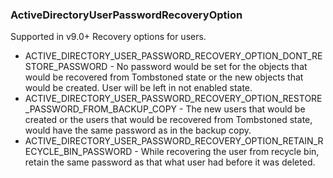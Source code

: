 ### ActiveDirectoryUserPasswordRecoveryOption
Supported in v9.0+
  Recovery options for users.

- ACTIVE_DIRECTORY_USER_PASSWORD_RECOVERY_OPTION_DONT_RESTORE_PASSWORD - No password would be set for the objects that would be recovered from Tombstoned state or the new objects that would be created. User will be left in not enabled state.
- ACTIVE_DIRECTORY_USER_PASSWORD_RECOVERY_OPTION_RESTORE_PASSWORD_FROM_BACKUP_COPY - The new users that would be created or the users that would be recovered from Tombstoned state, would have the same password as in the backup copy.
- ACTIVE_DIRECTORY_USER_PASSWORD_RECOVERY_OPTION_RETAIN_RECYCLE_BIN_PASSWORD - While recovering the user from recycle bin, retain the same password as that what user had before it was deleted.
